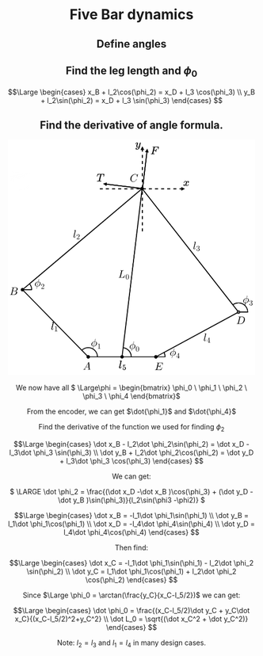 <center>

# Five Bar dynamics 
## Define angles 


## Find the leg length and $\phi_0$

```math
\Large
\begin{cases} 
x_B + l_2\cos(\phi_2) = x_D + l_3 \cos(\phi_3) \\
y_B + l_2\sin(\phi_2) = x_D + l_3 \sin(\phi_3)
\end{cases} 
```


## Find the derivative of angle formula.

<img src="./Images/fivebar.png" width="500"/>

We now have all $ \Large\phi = \begin{bmatrix} \phi_0 \\ \phi_1 \\ \phi_2 \\ \phi_3 \\ \phi_4 \end{bmatrix}$

From the encoder, we can get $\dot{\phi_1}$ and $\dot{\phi_4}$

Find the derivative of the function we used for finding $\phi_2$

```math
\Large
\begin{cases} 
\dot x_B - l_2\dot \phi_2\sin(\phi_2) = \dot x_D - l_3\dot \phi_3 \sin(\phi_3) \\
\dot y_B + l_2\dot \phi_2\cos(\phi_2) = \dot y_D + l_3\dot \phi_3 \cos(\phi_3)
\end{cases} 
```

We can get:

$
\LARGE
\dot \phi_2 = \frac{(\dot x_D -\dot x_B )\cos(\phi_3) + (\dot y_D -\dot y_B )\sin(\phi_3)}{l_2\sin(\phi3 -\phi2)}
$


```math
\Large
\begin{cases} 
\dot x_B = -l_1\dot \phi_1\sin(\phi_1) \\
\dot y_B = l_1\dot \phi_1\cos(\phi_1) \\
\dot x_D = -l_4\dot \phi_4\sin(\phi_4) \\
\dot y_D = l_4\dot \phi_4\cos(\phi_4) \end{cases} 
```



Then find: 

```math
\Large
\begin{cases} 
\dot x_C = -l_1\dot \phi_1\sin(\phi_1) - l_2\dot \phi_2 \sin(\phi_2) \\
\dot y_C = l_1\dot \phi_1\cos(\phi_1) + l_2\dot \phi_2 \cos(\phi_2)
\end{cases} 
```






Since $\Large \phi_0 = \arctan(\frac{y_C}{x_C-l_5/2})$ we can get: 

```math
\Large
\begin{cases}
\dot \phi_0 = \frac{(x_C-l_5/2)\dot y_C + y_C\dot x_C}{(x_C-l_5/2)^2+y_C^2} \\
\dot L_0 = \sqrt{(\dot x_C^2 + \dot y_C^2)}
\end{cases} 
```



Note:  $l_2 = l_3$ and $l_1 = l_4$ in many design cases. 

